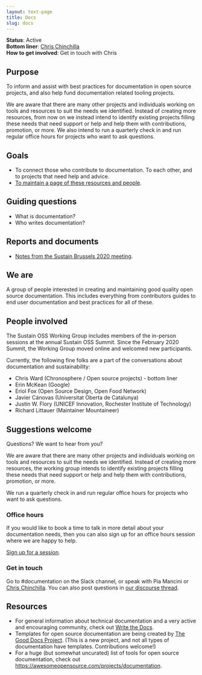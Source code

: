 ```yaml
---
layout: text-page
title: Docs
slug: docs
---
```


**Status**: Active<br>
**Bottom liner**: [Chris Chinchilla](https://chrischinchilla.com/)<br>
**How to get involved**: Get in touch with Chris

## Purpose

To inform and assist with best practices for documentation in open source projects, and also help fund documentation related tooling projects.

We are aware that there are many other projects and individuals working on tools and resources to suit the needs we identified. Instead of creating more resources, from now on we instead intend to identify existing projects filling these needs that need support or help and help them with contributions, promotion, or more. We also intend to run a quarterly check in and run regular office hours for projects who want to ask questions.

## Goals

* To connect those who contribute to documentation. To each other, and to projects that need help and advice.
* [To maintain a page of these resources and people](#resources).

## Guiding questions

* What is documentation?
* Who writes documentation?

## Reports and documents

* [Notes from the Sustain Brussels 2020 meeting](https://docs.google.com/document/d/1FHxUlm1I5e4htKLaUlNx9jG0ld3TQz849LKChF81d7M/edit).

## We are

A group of people interested in creating and maintaining good quality open source documentation. This includes everything from contributors guides to end user documentation and best practices for all of these.

## People involved

The Sustain OSS Working Group includes members of the in-person sessions at the annual Sustain OSS Summit. Since the February 2020 Summit, the Working Group moved online and welcomed new participants.

Currently, the following fine folks are a part of the conversations about documentation and sustainability:

* Chris Ward (Chronosphere / Open source projects) - bottom liner
* Erin McKean (Google)
* Eriol Fox (Open Source Design, Open Food Network)
* Javier Cánovas (Universitat Oberta de Catalunya)
* Justin W. Flory (UNICEF Innovation, Rochester Institute of Technology)
* Richard Littauer (Maintainer Mountaineer)

## Suggestions welcome

Questions? We want to hear from you?

We are aware that there are many other projects and individuals working on tools and resources to suit the needs we identified. Instead of creating more resources, the working group intends to identify existing projects filling these needs that need support or help and help them with contributions, promotion, or more.

We run a quarterly check in and run regular office hours for projects who want to ask questions.

### Office hours

If you would like to book a time to talk in more detail about your documentation needs, then you can also sign up for an office hours session where we are happy to help.

[Sign up for a session](https://doodle.com/mm/chrisward976/docs-surgery).

### Get in touch

Go to #documentation on the Slack channel, or speak with Pia Mancini or [Chris Chinchilla](https://chrischinchilla.com/). You can also post questions in [our discourse thread](https://discourse.sustainoss.org/t/the-good-docs-wg/302).

## Resources

* For general information about technical documentation and a very active and encouraging community, check out [Write the Docs](https://www.writethedocs.org/).
* Templates for open source documentation are being created by [The Good Docs Project](https://thegooddocsproject.dev/). (This is a new project, and not all types of documentation have templates. Contributions welcome!)
* For a huge (but somewhat uncurated) list of tools for open source documentation, check out <https://awesomeopensource.com/projects/documentation>.
